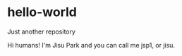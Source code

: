 # hello-world
Just another repository

Hi humans! I'm Jisu Park and you can call me jsp1, or jisu. 
